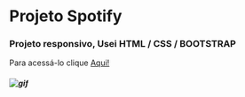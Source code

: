 # Projeto Spotify
### Projeto responsivo, Usei HTML / CSS / BOOTSTRAP
Para acessá-lo clique [Aqui!](https://spotifyprojeto.netlify.app/)
##### ![gif](https://github.com/CasaliWe/Projeto-Spotify/blob/main/Spotify.gif)

